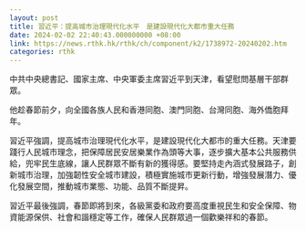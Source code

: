 ```yaml
---
layout: post
title: 習近平：提高城市治理現代化水平　是建設現代化大都市重大任務
date: 2024-02-02 22:40:43.000000000 +08:00
link: https://news.rthk.hk/rthk/ch/component/k2/1738972-20240202.htm
categories: rthk
---
```


中共中央總書記、國家主席、中央軍委主席習近平到天津，看望慰問基層干部群眾。 

他趁春節前夕，向全國各族人民和香港同胞、澳門同胞、台灣同胞、海外僑胞拜年。

習近平強調，提高城市治理現代化水平，是建設現代化大都市的重大任務。天津要踐行人民城市理念，把保障居民安居樂業作為頭等大事，逐步擴大基本公共服務供給，兜牢民生底線，讓人民群眾不斷有新的獲得感。要堅持走內涵式發展路子，創新城市治理，加強韌性安全城市建設，積極實施城市更新行動，增強發展潛力、優化發展空間，推動城市業態、功能、品質不斷提昇。 

習近平最後強調，春節即將到來，各級黨委和政府要高度重視民生和安全保障、物資能源保供、社會和諧穩定等工作，確保人民群眾過一個歡樂祥和的春節。
